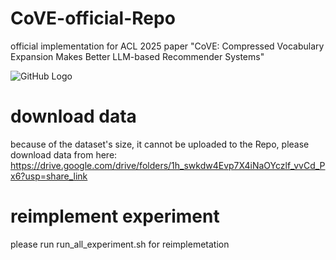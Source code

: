 # CoVE-official-Repo
official implementation for ACL 2025 paper "CoVE: Compressed Vocabulary Expansion Makes Better LLM-based Recommender Systems"

![GitHub Logo](https://github.com/HaochenZhang717/CoVE-official-Repo/figure-1.png)

# download data
because of the dataset's size, it cannot be uploaded to the Repo, please download data from here:
https://drive.google.com/drive/folders/1h_swkdw4Evp7X4iNaOYczlf_vvCd_Px6?usp=share_link





# reimplement experiment
please run run_all_experiment.sh for reimplemetation

